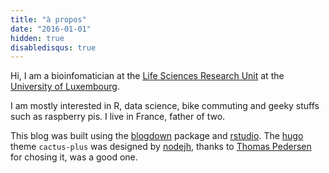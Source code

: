 ```yaml
---
title: "à propos"
date: "2016-01-01"
hidden: true
disabledisqus: true
---
```


Hi, I am a bioinfomatician at the [Life Sciences Research Unit](http://wwwen.uni.lu/recherche/fstc/life_sciences_research_unit/people/aurelien_ginolhac) at the [University of Luxembourg](http://wwwen.uni.lu/).

I am mostly interested in R, data science, bike commuting and geeky stuffs such as raspberry pis. I live in France, father of two.

This blog was built using the [blogdown](https://bookdown.org/yihui/blogdown/) package and [rstudio](https://www.rstudio.com/products/RStudio/). The [hugo](http://www.gohugo.io/) theme `cactus-plus` was designed by [nodejh](https://github.com/nodejh/hugo-theme-cactus-plus), thanks to [Thomas Pedersen](https://www.data-imaginist.com/) for chosing it, was a good one.
